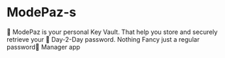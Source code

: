 # ModePaz-s
🔐 ModePaz is your personal Key Vault. That help you store and securely retrieve your 🌈 Day-2-Day password. Nothing Fancy just a regular password💯 Manager app
